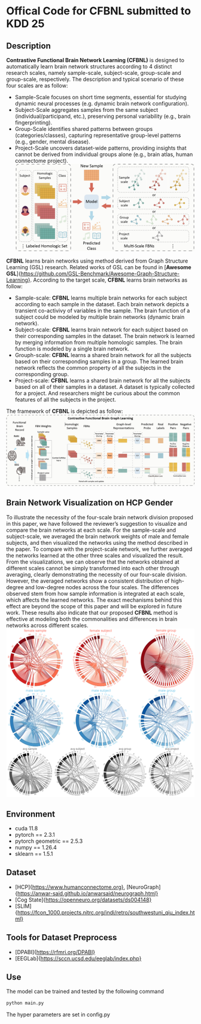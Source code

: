 # **Offical Code for CFBNL submitted to KDD 25**

## Description
**Contrastive Functional Brain Network Learning (CFBNL)** is designed to automatically learn brain network structures according to 4 distinct research scales, namely sample-scale, subject-scale, group-scale and group-scale, respectively. The description and typical scenario of these four scales are as follow:
- Sample-Scale focuses on short time segments, essential for studying dynamic neural processes (e.g. dynamic brain network configuration).
- Subject-Scale aggregates samples from the same subject (individual/participand, etc.), preserving personal variability (e.g., brain fingerprinting).
- Group-Scale identifies shared patterns between groups (categories/classes), capturing representative group-level patterns (e.g., gender, mental disease).
- Project-Scale uncovers dataset-wide patterns, providing insights that cannot be derived from individual groups alone (e.g., brain atlas, human connectome project).
![Research Scales](./Scene.png)

**CFBNL** learns brain networks using method derived from Graph Structure Learning (GSL) research. Related works of GSL can be found in [**Awesome GSL**]{https://github.com/GSL-Benchmark/Awesome-Graph-Structure-Learning}. According to the target scale, **CFBNL** learns brain networks as follow:
- Sample-scale: **CFBNL** learns multiple brain networks for each subject according to each sample in the dataset. Each brain network depicts a transient co-activivy of variables in the sample. The brain function of a subject could be modeled by multiple brain networks (dynamic brain network).
- Subject-scale: **CFBNL** learns brain network for each subject based on their corresponding samples in the dataset. The brain network is learned by merging information from multiple homologic samples. The brain function is modeled by a single brain network.
- Grouph-scale: **CFBNL** learns a shared brain network for all the subjects based on their corresponding samples in a group. The learned brain network reflects the common property of all the subjects in the corresponding group.
- Project-scale: **CFBNL** learns a shared brain network for all the subjects based on all of their samples in a dataset. A dataset is typically collected for a project. And researchers might be curious about the common features of all the subjects in the project.

The framework of **CFBNL** is depicted as follow:
![CFBNL](./Frame.png)

## Brain Network Visualization on HCP Gender
To illustrate the necessity of the four-scale brain network division proposed in this paper, we have followed the reviewer’s suggestion to visualize and compare the brain networks at each scale. For the sample-scale and subject-scale, we averaged the brain network weights of male and female subjects, and then visualized the networks using the method described in the paper. To compare with the project-scale network, we further averaged the networks learned at the other three scales and visualized the result. From the visualizations, we can observe that the networks obtained at different scales cannot be simply transformed into each other through averaging, clearly demonstrating the necessity of our four-scale division. However, the averaged networks show a consistent distribution of high-degree and low-degree nodes across the four scales. The differences observed stem from how sample information is integrated at each scale, which affects the learned networks. The exact mechanisms behind this effect are beyond the scope of this paper and will be explored in future work. These results also indicate that our proposed **CFBNL** method is effective at modeling both the commonalities and differences in brain networks across different scales.
![BNVis](./NetViz.png)


## Environment
- cuda 11.8
- pytorch == 2.3.1
- pytorch geometric == 2.5.3
- numpy == 1.26.4
- sklearn == 1.5.1

## Dataset
- [HCP]{https://www.humanconnectome.org}, [NeuroGraph]{https://anwar-said.github.io/anwarsaid/neurograph.html}
- [Cog State]{https://openneuro.org/datasets/ds004148}
- [SLIM]{https://fcon_1000.projects.nitrc.org/indi/retro/southwestuni_qiu_index.html}

## Tools for Dataset Preprocess
- [DPABI]{https://rfmri.org/DPABI}
- [EEGLab]{https://sccn.ucsd.edu/eeglab/index.php}

## Use
The model can be trained and tested by the following command
```bash
python main.py
```

The hyper parameters are set in config.py
